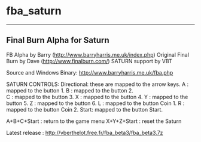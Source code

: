# fba_saturn
---------------------------------------------------------------------------
Final Burn Alpha for Saturn
---------------------------------------------------------------------------

 FB Alpha by Barry (http://www.barryharris.me.uk/index.php)
 Original Final Burn by Dave (http://www.finalburn.com/)
 SATURN support by VBT

 Source and Windows Binary: http://www.barryharris.me.uk/fba.php

 SATURN CONTROLS:
 Directional:    these are mapped to the arrow keys.
 A :             mapped to the button 1.
 B :             mapped to the button 2.       
 C :             mapped to the button 3.
 X :             mapped to the button 4.
 Y :             mapped to the button 5.
 Z :             mapped to the button 6.
 L :             mapped to the button Coin 1.
 R :             mapped to the button Coin 2.
 Start:          mapped to the button Start.

 A+B+C+Start : return to the game menu
 X+Y+Z+Start : reset the Saturn
 
 Latest release : http://vberthelot.free.fr/fba_beta3/fba_beta3.7z
